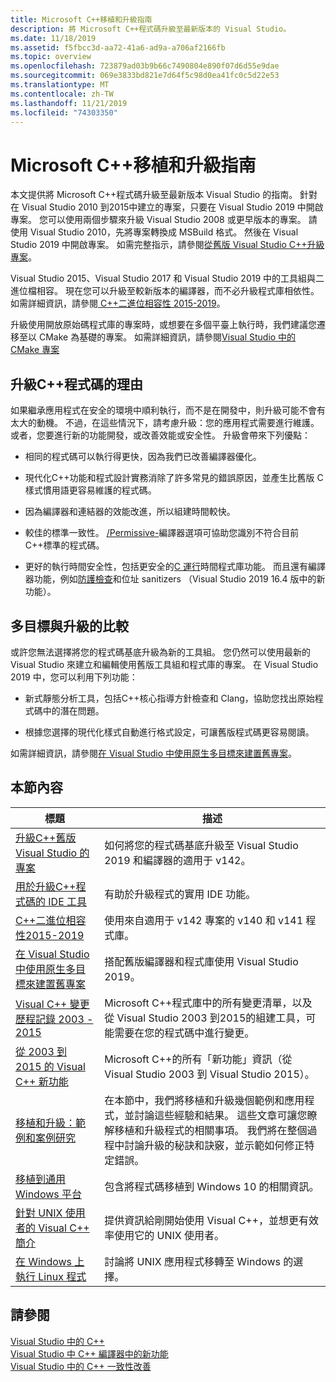 ```yaml
---
title: Microsoft C++移植和升級指南
description: 將 Microsoft C++程式碼升級至最新版本的 Visual Studio。
ms.date: 11/18/2019
ms.assetid: f5fbcc3d-aa72-41a6-ad9a-a706af2166fb
ms.topic: overview
ms.openlocfilehash: 723879ad03b9b66c7490804e890f07d6d55e9dae
ms.sourcegitcommit: 069e3833bd821e7d64f5c98d0ea41fc0c5d22e53
ms.translationtype: MT
ms.contentlocale: zh-TW
ms.lasthandoff: 11/21/2019
ms.locfileid: "74303350"
---
```

# <a name="microsoft-c-porting-and-upgrading-guide"></a>Microsoft C++移植和升級指南

本文提供將 Microsoft C++程式碼升級至最新版本 Visual Studio 的指南。 針對在 Visual Studio 2010 到2015中建立的專案，只要在 Visual Studio 2019 中開啟專案。 您可以使用兩個步驟來升級 Visual Studio 2008 或更早版本的專案。 請使用 Visual Studio 2010，先將專案轉換成 MSBuild 格式。 然後在 Visual Studio 2019 中開啟專案。 如需完整指示，請參閱[從舊版 Visual Studio C++升級專案](upgrading-projects-from-earlier-versions-of-visual-cpp.md)。

Visual Studio 2015、Visual Studio 2017 和 Visual Studio 2019 中的工具組與二進位檔相容。 現在您可以升級至較新版本的編譯器，而不必升級程式庫相依性。 如需詳細資訊，請參閱[ C++二進位相容性 2015-2019](binary-compat-2015-2017.md)。

升級使用開放原始碼程式庫的專案時，或想要在多個平臺上執行時，我們建議您遷移至以 CMake 為基礎的專案。 如需詳細資訊，請參閱[Visual Studio 中的 CMake 專案](../build/cmake-projects-in-visual-studio.md)

## <a name="reasons-to-upgrade-c-code"></a>升級C++程式碼的理由

如果繼承應用程式在安全的環境中順利執行，而不是在開發中，則升級可能不會有太大的動機。 不過，在這些情況下，請考慮升級：您的應用程式需要進行維護。 或者，您要進行新的功能開發，或改善效能或安全性。 升級會帶來下列優點：

- 相同的程式碼可以執行得更快，因為我們已改善編譯器優化。

- 現代化C++功能和程式設計實務消除了許多常見的錯誤原因，並產生比舊版 C 樣式慣用語更容易維護的程式碼。

- 因為編譯器和連結器的效能改進，所以組建時間較快。

- 較佳的標準一致性。 [/Permissive-](../build/reference/permissive-standards-conformance.md)編譯器選項可協助您識別不符合目前C++標準的程式碼。

- 更好的執行時間安全性，包括更安全的[C 運行](../c-runtime-library/security-features-in-the-crt.md)時間程式庫功能。 而且還有編譯器功能，例如[防護檢查](../build/reference/guard-enable-guard-checks.md)和位址 sanitizers （Visual Studio 2019 16.4 版中的新功能）。

## <a name="multitargeting-vs-upgrading"></a>多目標與升級的比較

或許您無法選擇將您的程式碼基底升級為新的工具組。 您仍然可以使用最新的 Visual Studio 來建立和編輯使用舊版工具組和程式庫的專案。 在 Visual Studio 2019 中，您可以利用下列功能：

- 新式靜態分析工具，包括C++核心指導方針檢查和 Clang，協助您找出原始程式碼中的潛在問題。

- 根據您選擇的現代化樣式自動進行格式設定，可讓舊版程式碼更容易閱讀。

如需詳細資訊，請參閱[在 Visual Studio 中使用原生多目標來建置舊專案](use-native-multi-targeting.md)。

## <a name="in-this-section"></a>本節內容

|標題|描述|
|-----------|-----------------|
|[升級C++舊版 Visual Studio 的專案](upgrading-projects-from-earlier-versions-of-visual-cpp.md)|如何將您的程式碼基底升級至 Visual Studio 2019 和編譯器的適用于 v142。|
|[用於升級C++程式碼的 IDE 工具](ide-tools-for-upgrading-code.md)|有助於升級程式的實用 IDE 功能。|
|[C++二進位相容性2015-2019](binary-compat-2015-2017.md)|使用來自適用于 v142 專案的 v140 和 v141 程式庫。|
|[在 Visual Studio 中使用原生多目標來建置舊專案](use-native-multi-targeting.md)|搭配舊版編譯器和程式庫使用 Visual Studio 2019。|
|[Visual C++ 變更歷程記錄 2003 - 2015](visual-cpp-change-history-2003-2015.md)|Microsoft C++程式庫中的所有變更清單，以及從 Visual Studio 2003 到2015的組建工具，可能需要在您的程式碼中進行變更。|
|[從 2003 到 2015 的 Visual C++ 新功能](visual-cpp-what-s-new-2003-through-2015.md)|Microsoft C++的所有「新功能」資訊（從 Visual Studio 2003 到 Visual Studio 2015）。|
|[移植和升級：範例和案例研究](porting-and-upgrading-examples-and-case-studies.md)|在本節中，我們將移植和升級幾個範例和應用程式，並討論這些經驗和結果。 這些文章可讓您瞭解移植和升級程式的相關事項。 我們將在整個過程中討論升級的秘訣和訣竅，並示範如何修正特定錯誤。|
|[移植到通用 Windows 平台](porting-to-the-universal-windows-platform-cpp.md)|包含將程式碼移植到 Windows 10 的相關資訊。|
|[針對 UNIX 使用者的 Visual C++ 簡介](introduction-to-visual-cpp-for-unix-users.md)|提供資訊給剛開始使用 Visual C++，並想更有效率使用它的 UNIX 使用者。|
|[在 Windows 上執行 Linux 程式](porting-from-unix-to-win32.md)|討論將 UNIX 應用程式移轉至 Windows 的選擇。|

## <a name="see-also"></a>請參閱

[Visual Studio 中的 C++](../overview/visual-cpp-in-visual-studio.md)<br/>
[Visual Studio 中 C++ 編譯器中的新功能](../overview/what-s-new-for-visual-cpp-in-visual-studio.md)<br/>
[Visual Studio 中的 C++ 一致性改善](../overview/cpp-conformance-improvements.md)<br/>
